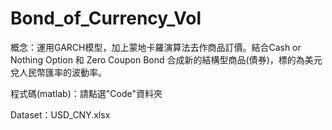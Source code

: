 # Bond_of_Currency_Vol
概念：運用GARCH模型，加上蒙地卡羅演算法去作商品訂價。結合Cash or Nothing Option 和 Zero Coupon Bond 合成新的結構型商品(債券)，標的為美元兌人民幣匯率的波動率。

程式碼(matlab)：請點選"Code"資料夾

Dataset：USD_CNY.xlsx
